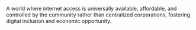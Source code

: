 A world where internet access is universally available, affordable, and controlled by the community rather than centralized corporations, fostering digital inclusion and economic opportunity.